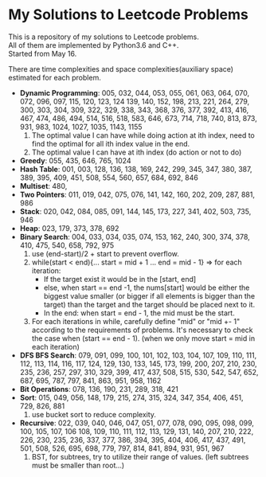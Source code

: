 My Solutions to Leetcode Problems
====
This is a repository of my solutions to Leetcode problems.  
All of them are implemented by Python3.6 and C++.  
Started from May 16.

There are time complexities and space complexities(auxiliary space) estimated for each problem.

- **Dynamic Programming**: 005, 032, 044, 053, 055, 061, 063, 064, 070, 072, 096, 097, 115, 120, 123, 124
                139, 140, 152, 198, 213, 221, 264, 279, 300, 303, 304, 309, 322, 329, 338, 343, 368,
                376, 377, 392, 413, 416, 467, 474, 486, 494, 514, 516, 518, 583, 646, 673, 714, 718, 740, 813, 873, 931,
                983, 1024, 1027, 1035, 1143, 1155
  1. The optimal value I can have while doing action at ith index, need to find
     the optimal for all ith index value in the end.
  2. The optimal value I can have at ith index (do action or not to do)
- **Greedy**: 055, 435, 646, 765, 1024
- **Hash Table**: 001, 003, 128, 136, 138, 169, 242, 299, 345, 347, 380, 387, 389, 
                  395, 409, 451, 508, 554, 560, 657, 684, 692, 846
- **Multiset**: 480,
- **Two Pointers**: 011, 019, 042, 075, 076, 141, 142, 160, 202, 209, 287, 881, 986
- **Stack**: 020, 042, 084, 085, 091, 144, 145, 173, 227, 341, 402, 503, 735, 946
- **Heap**: 023, 179, 373, 378, 692
- **Binary Search**: 004, 033, 034, 035, 074, 153, 162, 240, 300, 374, 378, 410, 475, 540, 658, 792, 975
  1. use (end-start)/2 + start to prevent overflow.
  2. while(start < end){... start = mid + 1 ... end = mid - 1} => 
     for each iteration:
     - If the target exist it would be in the [start, end]
     - else, when start == end -1, the nums[start] would be either the biggest value 
       smaller (or bigger if all elements is bigger than the target) than the 
       target and the target should be placed next to it. 
     - In the end: when start = end - 1, the mid must be the start. 
  3. For each iterations in while, carefully define "mid" or "mid +- 1"
     according to the requirements of problems. It's necessary to check the case
     when (start == end - 1). (when we only move start = mid in each iteration)
- **DFS BFS Search**: 079, 091, 099, 100, 101, 102, 103, 104, 107, 109, 110, 111, 112,
                113, 114, 116, 117, 124, 129, 130, 133, 145, 173, 199, 200, 207, 210, 230, 235, 236, 257, 297, 310, 329, 
                399, 417, 437, 508, 515, 530, 542, 547, 652, 687, 695, 787, 797, 841, 863, 951, 958, 1162
- **Bit Operations**: 078, 136, 190, 231, 289, 318, 421
- **Sort**: 015, 049, 056, 148, 179, 215, 274, 315, 324, 347, 354, 406, 451, 729, 826, 881
  1. use bucket sort to reduce complexity.
- **Recursive**: 022, 039, 040, 046, 047, 051, 077, 078, 090, 095, 098, 099, 100, 105, 107, 106 
                108, 109, 110, 111, 112, 113, 129, 131, 140, 207, 210, 222, 226, 230, 235, 236, 337, 377, 386, 394, 395, 404, 406, 
                417, 437, 491, 501, 508, 526, 695, 698, 779, 797, 814, 841, 894, 931, 951, 967
  1. BST, for subtrees, try to utilize their range of values. (left subtrees must
     be smaller than root...)
